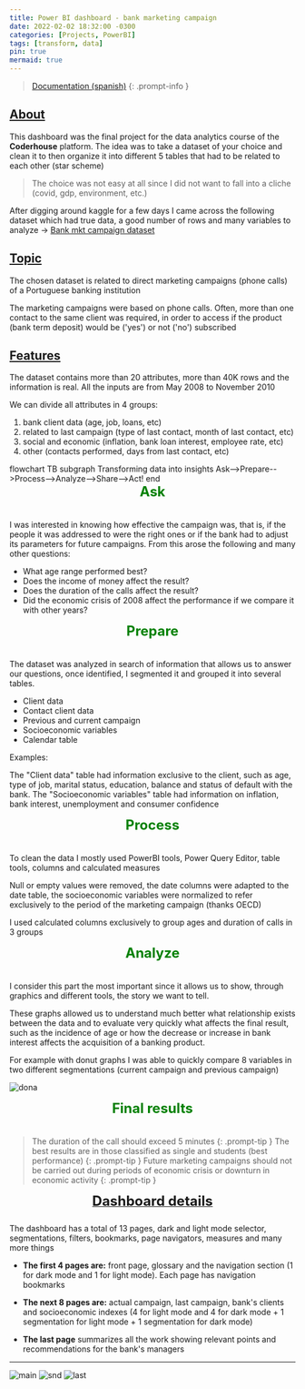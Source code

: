 ```yaml
---
title: Power BI dashboard - bank marketing campaign
date: 2022-02-02 18:32:00 -0300
categories: [Projects, PowerBI]
tags: [transform, data]
pin: true
mermaid: true
---
```


> <a href="https://drive.google.com/file/d/1_l537mzgDz2mY6SNOULbAlLisRYnIVsh/view?usp=sharing">Documentation (spanish)</a>
{: .prompt-info }

## <u>About</u>

This dashboard was the final project for the data analytics course of the **Coderhouse** platform. The idea was to take a dataset of your choice and clean it to then organize it into different 5 tables that had to be related to each other (star scheme)

> The choice was not easy at all since I did not want to fall into a cliche (covid, gdp, environment, etc.)

After digging around kaggle for a few days I came across the following dataset which had true data, a good number of rows and many variables to analyze -> <a href="https://www.kaggle.com/volodymyrgavrysh/bank-marketing-campaigns-dataset">Bank mkt campaign dataset</a>

## <u>Topic</u>

The chosen dataset is related to direct marketing campaigns (phone calls) of a Portuguese banking institution

The marketing campaigns were based on phone calls. Often, more than one contact to the same client was required, in order to access if the product (bank term deposit) would be ('yes') or not ('no') subscribed

## <u>Features</u>

The dataset contains more than 20 attributes, more than 40K rows and the information is real. All the inputs are from May 2008 to November 2010

We can divide all attributes in 4 groups: 

1. bank client data (age, job, loans, etc)
2. related to last campaign (type of last contact, month of last contact, etc)
3. social and economic (inflation, bank loan interest, employee rate, etc)
4. other (contacts performed, days from last contact, etc)

 <div class="mermaid">
flowchart TB
    subgraph Transforming data into insights
    Ask-->Prepare-->Process-->Analyze-->Share-->Act!
    end </div>

<div style="text-align:center;padding-bottom:21px"> <span style="color:green"><b><font size="5">Ask</font></b></span></div>

I was interested in knowing how effective the campaign was, that is, if the people it was addressed to were the right ones or if the bank had to adjust its parameters for future campaigns. From this arose the following and many other questions:

* What age range performed best?
* Does the income of money affect the result?
* Does the duration of the calls affect the result?
* Did the economic crisis of 2008 affect the performance if we compare it with other years?

<div style="text-align:center;padding-bottom:21px"> <span style="color:green"><b><font size="5">Prepare</font></b></span></div>

The dataset was analyzed in search of information that allows us to answer our questions, once identified, I segmented it and grouped it into several tables.

* Client data
* Contact client data
* Previous and current campaign
* Socioeconomic variables
* Calendar table 

Examples:

The "Client data" table had information exclusive to the client, such as age, type of job, marital status, education, balance and status of default with the bank.
The "Socioeconomic variables" table had information on inflation, bank interest, unemployment and consumer confidence

<div style="text-align:center;padding-bottom:21px"> <span style="color:green"><b><font size="5">Process</font></b></span></div>

To clean the data I mostly used PowerBI tools, Power Query Editor, table tools, columns and calculated measures

Null or empty values were removed, the date columns were adapted to the date table, the socioeconomic variables were normalized to refer exclusively to the period of the marketing campaign (thanks OECD)

I used calculated columns exclusively to group ages and duration of calls in 3 groups

<div style="text-align:center;padding-bottom:21px"> <span style="color:green"><b><font size="5">Analyze</font></b></span></div>

I consider this part the most important since it allows us to show, through graphics and different tools, the story we want to tell.

These graphs allowed us to understand much better what relationship exists between the data and to evaluate very quickly what affects the final result, such as the incidence of age or how the decrease or increase in bank interest affects the acquisition of a banking product.

For example with donut graphs I was able to quickly compare 8 variables in two different segmentations (current campaign and previous campaign)

![dona](\img\posts\web-scraping\dona.png)

<div style="text-align:center;padding-bottom:21px"> <span style="color:green"><b><font size="5">Final results</font></b></span></div>

> The duration of the call should exceed 5 minutes 
{: .prompt-tip }
> The best results are in those classified as single and students (best performance) 
{: .prompt-tip }
> Future marketing campaigns should not be carried out during periods of economic crisis or downturn in economic activity
{: .prompt-tip }

<div style="text-align:center;padding-bottom: 25px"> <u><b><font size="5">Dashboard details</font></b></u> </div>
The dashboard has a total of 13 pages, dark and light mode selector, segmentations, filters, bookmarks, page navigators, measures and many more things

- **The first 4 pages are:** front page, glossary and the navigation section (1 for dark mode and 1 for light mode). Each page has navigation bookmarks

- **The next 8 pages are:** actual campaign, last campaign, bank's clients and socioeconomic indexes 
(4 for light mode and 4 for dark mode + 1 segmentation for light mode + 1 segmentation for dark mode)

- **The last page** summarizes all the work showing relevant points and recommendations for the bank's managers

___

![main](\img\posts\web-scraping\mainmain.png)
![snd](\img\posts\web-scraping\sndsnd.png)
![last](\img\posts\web-scraping\last.png)